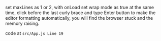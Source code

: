set maxLines as 1 or 2, with onLoad set wrap mode as true at the same time, click before the last curly brace and type Enter button to make the editor formatting automatically, you will find the browser stuck and the memory raising.

code at `src/App.js Line 19`
